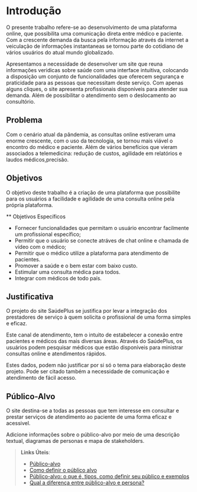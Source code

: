 # Introdução

O presente trabalho refere-se ao desenvolvimento de uma plataforma online, que possibilita uma comunicação direta entre médico e paciente.
Com a crescente demanda da busca pela informação através da internet a veiculação de informações instantaneas se tornou parte do cotidiano de vários usuários do atual mundo globalizado.

Apresentamos a necessidade de desenvolver um site que reuna informações veridicas sobre saúde com uma interface intuitiva, colocando a disposição um conjunto de funcionalidades que oferecem segurança e praticidade para as pessoas que necessitam deste serviço. Com apenas alguns cliques, o site apresenta profissionais disponíveis para atender sua demanda. Além de possibilitar o atendimento sem o deslocamento ao consultório.


## Problema
Com o cenário atual da pândemia, as consultas online estiveram uma enorme crescente, com o uso da tecnologia, se tornou mais viável o encontro do médico e paciente. Além de vários benefícios que vieram associados a telemedicina: redução de custos, agilidade em relatórios e laudos médicos,precisão.

## Objetivos

O objetivo deste trabalho é a criação de uma plataforma que possibilite para os usuários a facilidade e agilidade de uma consulta online pela própria plataforma.

** Objetivos Específicos
* Fornecer funcionalidades que permitam o usuário encontrar facilmente  um profissional específico;
* Permitir que o usuário se conecte atráves de chat online e chamada de vídeo com o médico;
* Permitir que o médico utilize a plataforma para atendimento de pacientes.
* Promover a saúde e o bem estar com baixo custo.
* Estimular uma consulta médica para todos.
* Integrar com médicos de todo país.

## Justificativa

O projeto do site SaúdePlus se justifica por levar a integração dos prestadores de serviço à quem solicita o profissional de uma forma simples e eficaz. 

Este canal de atendimento, tem o intuito de estabelecer a conexão entre pacientes e médicos das mais diversas áreas. Através do SaúdePlus, os usuários podem pesquisar médicos que estão disponíveis para ministrar consultas online e atendimentos rápidos.

Estes dados, podem não justificar por si só o tema para elaboração deste projeto. Pode ser citado também a necessidade de comunicação e atendimento de fácil acesso.


## Público-Alvo

O site destina-se a todas as pessoas que tem interesse em consultar e prestar serviços de atendimento ao paciente de uma forma eficaz e acessivel.

Adicione informações sobre o público-alvo por meio de uma descrição textual, diagramas de personas e mapa de stakeholders.

> **Links Úteis**:
> - [Público-alvo](https://blog.hotmart.com/pt-br/publico-alvo/)
> - [Como definir o público alvo](https://exame.com/pme/5-dicas-essenciais-para-definir-o-publico-alvo-do-seu-negocio/)
> - [Público-alvo: o que é, tipos, como definir seu público e exemplos](https://klickpages.com.br/blog/publico-alvo-o-que-e/)
> - [Qual a diferença entre público-alvo e persona?](https://rockcontent.com/blog/diferenca-publico-alvo-e-persona/)
